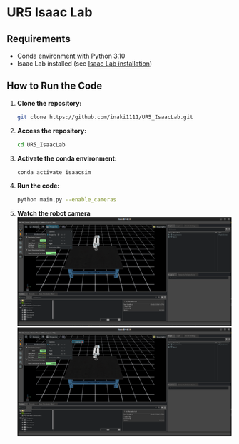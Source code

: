 # UR5 Isaac Lab

## Requirements

- Conda environment with Python 3.10
- Isaac Lab installed (see [Isaac Lab installation](https://isaac-sim.github.io/IsaacLab/main/source/setup/installation/pip_installation.html))

## How to Run the Code

1. **Clone the repository:**
    ```bash
    git clone https://github.com/inaki1111/UR5_IsaacLab.git
    ```

2. **Access the repository:**
    ```bash
    cd UR5_IsaacLab
    ```

3. **Activate the conda environment:**
    ```bash
    conda activate isaacsim
    ```

4. **Run the code:**
    ```bash
    python main.py --enable_cameras
    ```


5. **Watch the robot camera**
    ![UR5 Isaac Lab](images/1.png)
    ![UR5 Isaac Lab](images/2.png)
